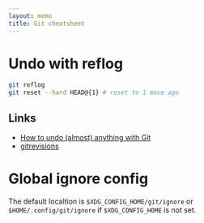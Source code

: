 ```yaml
---
layout: memo
title: Git cheatsheet
---
```


# Undo with reflog
```sh
git reflog
git reset --hard HEAD@{1} # reset to 1 move ago
```

## Links
- [How to undo (almost) anything with Git](https://github.blog/2015-06-08-how-to-undo-almost-anything-with-git/)
- [gitrevisions](https://git-scm.com/docs/gitrevisions#Documentation/gitrevisions.txt-emltrefnamegtltngtemegemmaster1em)

# Global ignore config
The default localtion is `$XDG_CONFIG_HOME/git/ignore` or `$HOME/.config/git/ignore` if `$XDG_CONFIG_HOME` is not set.
